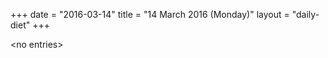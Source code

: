+++
date = "2016-03-14"
title = "14 March 2016 (Monday)"
layout = "daily-diet"
+++


\<no entries\>
